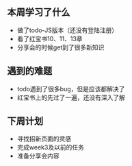## 本周学习了什么
- 做了todo-JS版本（还没有登陆注册）
- 看了红宝书10、11、13章
- 分享会的时候get到了很多新知识
## 遇到的难题
- todo遇到了很多bug，但是应该都解决了
- 红宝书上的先过了一遍，还没有深入了解
## 下周计划
- 寻找招新页面的灵感
- 完成week3及以前的任务
- 准备分享会内容

